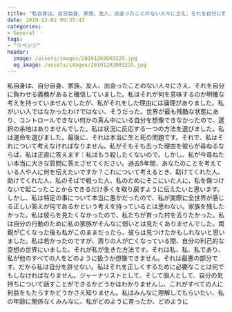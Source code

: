 ```yaml
---
title: "私自身は、自分自身、家族、友人、出会ったことのない人々にさえ、それを自分に負わせる義務があると確信していました。"
date: 2019-12-02 00:35:43
categories:
- General
tags:
- "リベンジ"
header:
  image: /assets/images/20191202003225.jpg
  og_image: /assets/images/20191202003225.jpg
---
```


私自身は、自分自身、家族、友人、出会ったことのない人々にさえ、それを自分に負わせる義務があると確信していました。私はそれが何を意味するのか明確な考えを持っていませんでしたが、私がそれをした理由には論理がありました。私がいい人ではなかったわけではない、そうだった。世界が最も残酷な状態にあり、コントロールできない何かの真ん中にいる自分を想像できなかったので、選択の余地はありませんでした。私は状況に反応する一つの方法を選びました。私は運命を選びました。最後に、それは本当に生と死の問題です。それで、私はそれについて考えなければなりません。私がそもそも去った理由を彼らが尋ねるならば、私は正直に答えます：私はもう殺したくないので。しかし、私が今尋ねたい本当に大きな質問に答えさせてください。過去5年間、あなたのことを考えている人や人に何を伝えたいですか？これについて考えるとき、助けてくれた人、助けてくれた人、私のそばで戦った人、私のためにそこにいた人に、私を傷つけないで起こったことからできるだけ多くを取り戻すように伝えたいと思います。しかし、私は特定の事について本当に愚かだったので、私が実際に全世界が感じる正しい答えが何であるかという考えを持っているとは思わない。家族を残したかった。私は彼らを見たくなかったので、私たちが育った村を去りたかった。私は自分の行動のために私の家族がそんなに弱いとは見たくありませんでした。両親が亡くなった後も私がこのままだったら、彼らは見つけたかもしれないと思いました。私は若かったのですが、周りの人が亡くなっている間、自分の利己的な空想の世界にいました。それが私が生きた方法です。それは私、私、私であり、私が他のすべての人をどのように扱うか想像できません。それは最悪の部分です。だから私は自分を許せない。私はそれを正しくするために必要なことは何でもしなければなりません。ジャーナリストとして、そして個人として、自分の気持ちについて話すことができるかどうかはわかりませんし、これがすべての人に利益をもたらすかどうかさえ知りません。私はみんなに理解してもらいたい、私の年齢に関係なくみんなに、私がどのように育ったか、どのように
